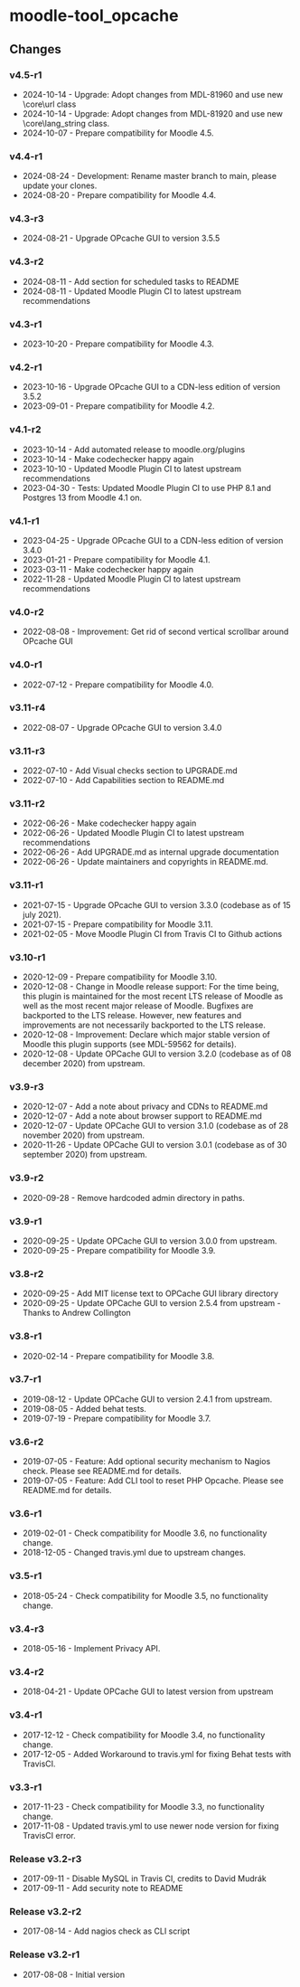 moodle-tool_opcache
===================

Changes
-------

### v4.5-r1

* 2024-10-14 - Upgrade: Adopt changes from MDL-81960 and use new \core\url class
* 2024-10-14 - Upgrade: Adopt changes from MDL-81920 and use new \core\lang_string class.
* 2024-10-07 - Prepare compatibility for Moodle 4.5.

### v4.4-r1

* 2024-08-24 - Development: Rename master branch to main, please update your clones.
* 2024-08-20 - Prepare compatibility for Moodle 4.4.

### v4.3-r3

* 2024-08-21 - Upgrade OPcache GUI to version 3.5.5

### v4.3-r2

* 2024-08-11 - Add section for scheduled tasks to README
* 2024-08-11 - Updated Moodle Plugin CI to latest upstream recommendations

### v4.3-r1

* 2023-10-20 - Prepare compatibility for Moodle 4.3.

### v4.2-r1

* 2023-10-16 - Upgrade OPcache GUI to a CDN-less edition of version 3.5.2 
* 2023-09-01 - Prepare compatibility for Moodle 4.2.

### v4.1-r2

* 2023-10-14 - Add automated release to moodle.org/plugins
* 2023-10-14 - Make codechecker happy again
* 2023-10-10 - Updated Moodle Plugin CI to latest upstream recommendations
* 2023-04-30 - Tests: Updated Moodle Plugin CI to use PHP 8.1 and Postgres 13 from Moodle 4.1 on.

### v4.1-r1

* 2023-04-25 - Upgrade OPcache GUI to a CDN-less edition of version 3.4.0
* 2023-01-21 - Prepare compatibility for Moodle 4.1.
* 2023-03-11 - Make codechecker happy again
* 2022-11-28 - Updated Moodle Plugin CI to latest upstream recommendations

### v4.0-r2

* 2022-08-08 - Improvement: Get rid of second vertical scrollbar around OPcache GUI

### v4.0-r1

* 2022-07-12 - Prepare compatibility for Moodle 4.0.

### v3.11-r4

* 2022-08-07 - Upgrade OPcache GUI to version 3.4.0

### v3.11-r3

* 2022-07-10 - Add Visual checks section to UPGRADE.md
* 2022-07-10 - Add Capabilities section to README.md

### v3.11-r2

* 2022-06-26 - Make codechecker happy again
* 2022-06-26 - Updated Moodle Plugin CI to latest upstream recommendations
* 2022-06-26 - Add UPGRADE.md as internal upgrade documentation
* 2022-06-26 - Update maintainers and copyrights in README.md.

### v3.11-r1

* 2021-07-15 - Upgrade OPcache GUI to version 3.3.0 (codebase as of 15 july 2021).
* 2021-07-15 - Prepare compatibility for Moodle 3.11.
* 2021-02-05 - Move Moodle Plugin CI from Travis CI to Github actions

### v3.10-r1

* 2020-12-09 - Prepare compatibility for Moodle 3.10.
* 2020-12-08 - Change in Moodle release support:
               For the time being, this plugin is maintained for the most recent LTS release of Moodle as well as the most recent major release of Moodle.
               Bugfixes are backported to the LTS release. However, new features and improvements are not necessarily backported to the LTS release.
* 2020-12-08 - Improvement: Declare which major stable version of Moodle this plugin supports (see MDL-59562 for details).
* 2020-12-08 - Update OPCache GUI to version 3.2.0 (codebase as of 08 december 2020) from upstream.

### v3.9-r3

* 2020-12-07 - Add a note about privacy and CDNs to README.md
* 2020-12-07 - Add a note about browser support to README.md
* 2020-12-07 - Update OPCache GUI to version 3.1.0 (codebase as of 28 november 2020) from upstream.
* 2020-11-26 - Update OPCache GUI to version 3.0.1 (codebase as of 30 september 2020) from upstream.

### v3.9-r2

* 2020-09-28 - Remove hardcoded admin directory in paths.

### v3.9-r1

* 2020-09-25 - Update OPCache GUI to version 3.0.0 from upstream.
* 2020-09-25 - Prepare compatibility for Moodle 3.9.

### v3.8-r2

* 2020-09-25 - Add MIT license text to OPCache GUI library directory
* 2020-09-25 - Update OPCache GUI to version 2.5.4 from upstream - Thanks to Andrew Collington

### v3.8-r1

* 2020-02-14 - Prepare compatibility for Moodle 3.8.

### v3.7-r1

* 2019-08-12 - Update OPCache GUI to version 2.4.1 from upstream.
* 2019-08-05 - Added behat tests.
* 2019-07-19 - Prepare compatibility for Moodle 3.7.


### v3.6-r2

* 2019-07-05 - Feature: Add optional security mechanism to Nagios check. Please see README.md for details.
* 2019-07-05 - Feature: Add CLI tool to reset PHP Opcache. Please see README.md for details.

### v3.6-r1

* 2019-02-01 - Check compatibility for Moodle 3.6, no functionality change.
* 2018-12-05 - Changed travis.yml due to upstream changes.

### v3.5-r1

* 2018-05-24 - Check compatibility for Moodle 3.5, no functionality change.

### v3.4-r3

* 2018-05-16 - Implement Privacy API.

### v3.4-r2

* 2018-04-21 - Update OPCache GUI to latest version from upstream

### v3.4-r1

* 2017-12-12 - Check compatibility for Moodle 3.4, no functionality change.
* 2017-12-05 - Added Workaround to travis.yml for fixing Behat tests with TravisCI.

### v3.3-r1

* 2017-11-23 - Check compatibility for Moodle 3.3, no functionality change.
* 2017-11-08 - Updated travis.yml to use newer node version for fixing TravisCI error.

### Release v3.2-r3

* 2017-09-11 - Disable MySQL in Travis CI, credits to David Mudrák
* 2017-09-11 - Add security note to README

### Release v3.2-r2

* 2017-08-14 - Add nagios check as CLI script

### Release v3.2-r1

* 2017-08-08 - Initial version
